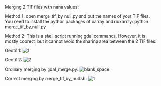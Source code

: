 Merging 2 TIF files with nana values:

Method 1:
open merge_tif_by_null.py and put the names of your TIF files. You need to install the python packages of xarray and rioxarray:
python merge_tif_by_null.py

Method 2:
This is a shell script running gdal commands. However, it is mostly coorect, but it cannot avoid the sharing area between the 2 TIF files:

Geotif 1:
![1](https://github.com/anikfal/GIS_solutions/assets/11738727/db583c95-b7b9-44b3-bff1-3dfbd3a075a9)

Geotif 2:
![2](https://github.com/anikfal/GIS_solutions/assets/11738727/0d231a29-63e2-4141-b8a1-6da482d46585)

Ordinary merging by gdal_merge.py:
![blank_space](https://github.com/anikfal/GIS_solutions/assets/11738727/afb8346e-adcc-4059-9b5a-79580505d234)

Correct merging by merge_tif_by_null.sh:
![1](https://github.com/anikfal/GIS_solutions/assets/11738727/c769f966-38ae-4f41-ae4a-8fbb860f361b)

